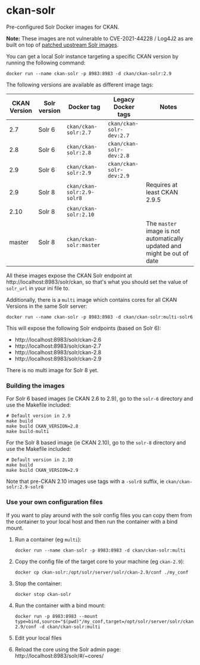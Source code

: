 # ckan-solr

Pre-configured Solr Docker images for CKAN.

**Note:** These images are not vulnerable to CVE-2021-44228 / Log4J2 as are built on top of [patched upstream Solr images](https://github.com/docker-solr/docker-solr#readme).


You can get a local Solr instance targeting a specific CKAN version by running the following command:

    docker run --name ckan-solr -p 8983:8983 -d ckan/ckan-solr:2.9

The following versions are available as different image tags:

| CKAN Version | Solr version | Docker tag | Legacy Docker tags | Notes |
| --- | --- | --- | --- | --- |
| 2.7 | Solr 6 | `ckan/ckan-solr:2.7` |  `ckan/ckan-solr-dev:2.7` | |
| 2.8 | Solr 6 | `ckan/ckan-solr:2.8` |  `ckan/ckan-solr-dev:2.8` | |
| 2.9 | Solr 6 | `ckan/ckan-solr:2.9` | `ckan/ckan-solr-dev:2.9` | |
| 2.9 | Solr 8 | `ckan/ckan-solr:2.9-solr8` | | Requires at least CKAN 2.9.5 |
| 2.10 | Solr 8 | `ckan/ckan-solr:2.10` | | |
| master | Solr 8 | `ckan/ckan-solr:master` | | The `master` image is not automatically updated and might be out of date |

All these images expose the CKAN Solr endpoint at http://localhost:8983/solr/ckan, so that's what you should set the value of `solr_url` in your ini file to.


Additionally, there is a `multi` image which contains cores for all CKAN Versions in the same Solr server:

    docker run --name ckan-solr -p 8983:8983 -d ckan/ckan-solr:multi-solr6

This will expose the following Solr endpoints (based on Solr 6):

* http://localhost:8983/solr/ckan-2.6
* http://localhost:8983/solr/ckan-2.7
* http://localhost:8983/solr/ckan-2.8
* http://localhost:8983/solr/ckan-2.9

There is no multi image for Solr 8 yet.

### Building the images

For Solr 6 based images (ie CKAN 2.6 to 2.9), go to the `solr-6` directory and use the Makefile included:

    # Default version in 2.9
    make build
    make build CKAN_VERSION=2.8
    make build-multi

For the Solr 8 based image (ie CKAN 2.10), go to the `solr-8` directory and use the Makefile included:

    # Default version in 2.10
    make build
    make build CKAN_VERSION=2.9

Note that pre-CKAN 2.10 images use tags with a `-solr8` suffix, ie `ckan/ckan-solr:2.9-solr8`


### Use your own configuration files

If you want to play around with the solr config files you can copy them from the container to your local host and then run the container with a bind mount.

1. Run a container (eg `multi`):

       docker run --name ckan-solr -p 8983:8983 -d ckan/ckan-solr:multi

2. Copy the config file of the target core to your machine (eg `ckan-2.9`):

       docker cp ckan-solr:/opt/solr/server/solr/ckan-2.9/conf ./my_conf

3. Stop the container:

       docker stop ckan-solr

4. Run the container with a bind mount:

       docker run -p 8983:8983 --mount type=bind,source="$(pwd)"/my_conf,target=/opt/solr/server/solr/ckan-2.9/conf -d ckan/ckan-solr:multi

5. Edit your local files

6. Reload the core using the Solr admin page: http://localhost:8983/solr/#/~cores/
